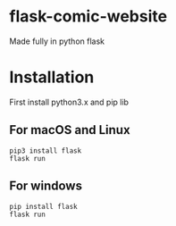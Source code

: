 # flask-comic-website
Made fully in python flask

# Installation
First install python3.x and pip lib
## For macOS and Linux
 ```
 pip3 install flask
 flask run
 ```
 ## For windows
 ```
 pip install flask
 flask run
 ```
